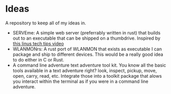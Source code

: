 # Ideas
A repository to keep all of my ideas in.

- SERVEme: A simple web server (preferrably written in rust) that builds out to an executable that can be shipped on a thumbdrive. Inspired by [this linus tech tips video](https://www.youtube.com/watch?v=0EtgwIajVqs)
- WLANMONrs: A rust port of WLANMON that exists as executable I can package and ship to different devices. This would be a really good idea to do either in C or Rust.
- A command line adventure text adventure tool kit. You know all the basic tools available in a text adventure right? look, inspect, pickup, move, open, carry, read, etc. Integrate those into a toolkit package that alows you interact within the terminal as if you were in a command line adventure.

